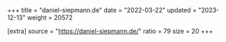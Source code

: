 +++
title = "daniel-siepmann.de"
date = "2022-03-22"
updated = "2023-12-13"
weight = 20572

[extra]
source = "https://daniel-siepmann.de/"
ratio = 79
size = 20
+++
